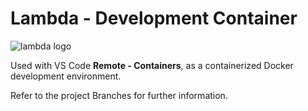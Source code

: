 # Lambda - Development Container
![lambda logo](https://www.google.com/url?sa=i&url=http%3A%2F%2Fbach.ai%2Flambda-calculus-for-absolute-dummies%2F&psig=AOvVaw2VyvaDWlg69mqTjfmqAV5d&ust=1641967719736000&source=images&cd=vfe&ved=0CAsQjRxqFwoTCIC-ysiEqfUCFQAAAAAdAAAAABAD)

Used with VS Code **Remote - Containers**, as a containerized Docker development environment.

Refer to the project Branches for further information.
